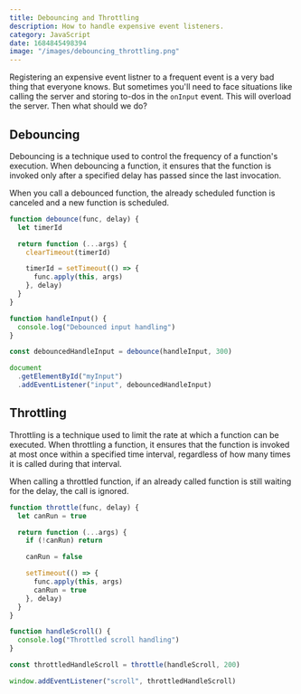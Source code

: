 ```yaml
---
title: Debouncing and Throttling
description: How to handle expensive event listeners.
category: JavaScript
date: 1684845498394
image: "/images/debouncing_throttling.png"
---
```


Registering an expensive event listner to a frequent event is a very bad thing that everyone knows. But sometimes you'll need to face situations like calling the server and storing to-dos in the `onInput` event. This will overload the server. Then what should we do?

## Debouncing

Debouncing is a technique used to control the frequency of a function's execution. When debouncing a function, it ensures that the function is invoked only after a specified delay has passed since the last invocation.

When you call a debounced function, the already scheduled function is canceled and a new function is scheduled.

```js
function debounce(func, delay) {
  let timerId

  return function (...args) {
    clearTimeout(timerId)

    timerId = setTimeout(() => {
      func.apply(this, args)
    }, delay)
  }
}

function handleInput() {
  console.log("Debounced input handling")
}

const debouncedHandleInput = debounce(handleInput, 300)

document
  .getElementById("myInput")
  .addEventListener("input", debouncedHandleInput)
```

## Throttling

Throttling is a technique used to limit the rate at which a function can be executed. When throttling a function, it ensures that the function is invoked at most once within a specified time interval, regardless of how many times it is called during that interval.

When calling a throttled function, if an already called function is still waiting for the delay, the call is ignored.

```js
function throttle(func, delay) {
  let canRun = true

  return function (...args) {
    if (!canRun) return

    canRun = false

    setTimeout(() => {
      func.apply(this, args)
      canRun = true
    }, delay)
  }
}

function handleScroll() {
  console.log("Throttled scroll handling")
}

const throttledHandleScroll = throttle(handleScroll, 200)

window.addEventListener("scroll", throttledHandleScroll)
```
